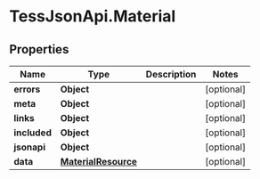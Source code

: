 # TessJsonApi.Material

## Properties

Name | Type | Description | Notes
------------ | ------------- | ------------- | -------------
**errors** | **Object** |  | [optional] 
**meta** | **Object** |  | [optional] 
**links** | **Object** |  | [optional] 
**included** | **Object** |  | [optional] 
**jsonapi** | **Object** |  | [optional] 
**data** | [**MaterialResource**](MaterialResource.md) |  | [optional] 


